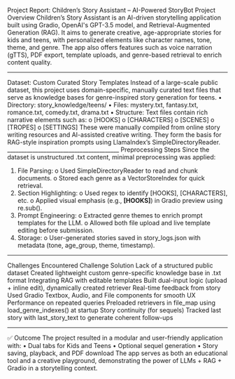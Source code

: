Project Report: Children’s Story Assistant – AI-Powered StoryBot
Project Overview
Children’s Story Assistant is an AI-driven storytelling application built using Gradio, OpenAI's GPT-3.5 model, and Retrieval-Augmented Generation (RAG). It aims to generate creative, age-appropriate stories for kids and teens, with personalized elements like character names, tone, theme, and genre. The app also offers features such as voice narration (gTTS), PDF export, template uploads, and genre-based retrieval to enrich content quality.
________________________________________
Dataset: Custom Curated Story Templates
Instead of a large-scale public dataset, this project uses domain-specific, manually curated text files that serve as knowledge bases for genre-inspired story generation for teens.
•	Directory: story_knowledge/teens/
•	Files: mystery.txt, fantasy.txt, romance.txt, comedy.txt, drama.txt
•	Structure: Text files contain rich narrative elements such as:
o	[HOOKS]
o	[CHARACTERS]
o	[SCENES]
o	[TROPES]
o	[SETTINGS]
These were manually compiled from online story writing resources and AI-assisted creative writing. They form the basis for RAG-style inspiration prompts using LlamaIndex’s SimpleDirectoryReader.
________________________________________ Preprocessing Steps
Since the dataset is unstructured .txt content, minimal preprocessing was applied:
1.	File Parsing:
o	Used SimpleDirectoryReader to read and chunk documents.
o	Stored each genre as a VectorStoreIndex for quick retrieval.
2.	Section Highlighting:
o	Used regex to identify [HOOKS], [CHARACTERS], etc.
o	Applied visual emphasis (e.g., **[HOOKS]**) in Gradio preview using re.sub().
3.	Prompt Engineering:
o	Extracted genre themes to enrich prompt templates for the LLM.
o	Allowed both file upload and live template editing before submission.
4.	Storage:
o	User-generated stories saved in story_logs.json with metadata (tone, age_group, theme, timestamp).
________________________________________
Challenges Encountered
Challenge	Solution
Lack of a structured public dataset	Created lightweight custom genre-specific knowledge base in .txt format
 Integrating RAG with editable templates	Built dual-input logic (upload + inline edit), dynamically created retriever
Real-time feedback from story	Used Gradio Textbox, Audio, and File components for smooth UX
 Performance on repeated queries	Preloaded retrievers in file_map using load_genre_indexes() at startup
Story continuity (for sequels)	Tracked last story with last_story_text to generate coherent follow-ups
________________________________________
✅ Outcome
The project resulted in a modular and user-friendly application with:
•	Dual tabs for Kids and Teens
•	Optional sequel generation
•	Story saving, playback, and PDF download
The app serves as both an educational tool and a creative playground, demonstrating the power of LLMs + RAG + Gradio in a storytelling context.


